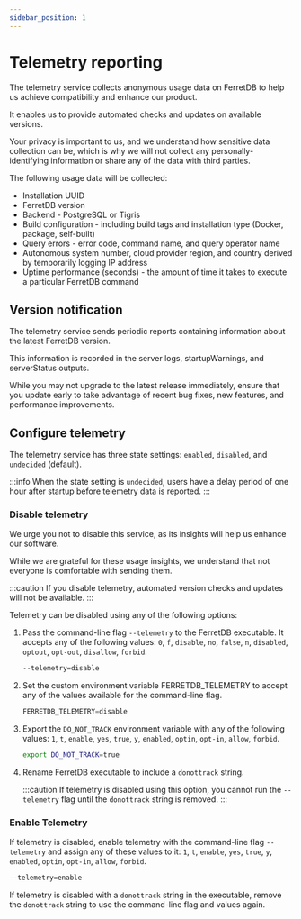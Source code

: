 ```yaml
---
sidebar_position: 1
---
```


# Telemetry reporting

The telemetry service collects anonymous usage data on FerretDB to help us achieve compatibility and enhance our product.

It enables us to provide automated checks and updates on available versions.

Your privacy is important to us, and we understand how sensitive data collection can be, which is why we will not collect any personally-identifying information or share any of the data with third parties.

The following usage data will be collected:

* Installation UUID
* FerretDB version
* Backend - PostgreSQL or Tigris
* Build configuration - including build tags and installation type (Docker, package, self-built)
* Query errors - error code, command name, and query operator name
* Autonomous system number, cloud provider region, and country derived by temporarily logging IP address
* Uptime performance (seconds) - the amount of time it takes to execute a particular FerretDB command

## Version notification

The telemetry service sends periodic reports containing information about the latest FerretDB version.

This information is recorded in the server logs, startupWarnings, and serverStatus outputs.

While you may not upgrade to the latest release immediately, ensure that you update early to take advantage of recent bug fixes, new features, and performance improvements.

## Configure telemetry

The telemetry service has three state settings: `enabled`, `disabled`, and `undecided` (default).

:::info
When the state setting is `undecided`, users have a delay period of one hour after startup before telemetry data is reported.
:::

### Disable telemetry

We urge you not to disable this service, as its insights will help us enhance our software.

While we are grateful for these usage insights, we understand that not everyone is comfortable with sending them.

:::caution
If you disable telemetry, automated version checks and updates will not be available.
:::

Telemetry can be disabled using any of the following options:

1. Pass the command-line flag `--telemetry` to the FerretDB executable.
It accepts any of the following values: `0`, `f`, `disable`, `no`, `false`, `n`, `disabled`, `optout`, `opt-out`, `disallow`, `forbid`.

   ```sh
   --telemetry=disable
   ```

2. Set the custom environment variable FERRETDB_TELEMETRY to accept any of the values available for the command-line flag.

   ```js
   FERRETDB_TELEMETRY=disable
   ```

3. Export the `DO_NOT_TRACK` environment variable with any of the following values: `1`, `t`, `enable`, `yes`, `true`, `y`, `enabled`, `optin`, `opt-in`, `allow`, `forbid`.

   ```sh
   export DO_NOT_TRACK=true
   ```

4. Rename FerretDB executable to include a `donottrack` string.

   :::caution
   If telemetry is disabled using this option, you cannot run the `--telemetry` flag until the `donottrack` string is removed.
   :::

### Enable Telemetry

If telemetry is disabled, enable telemetry with the command-line flag `--telemetry` and assign any of these values to it: `1`, `t`, `enable`, `yes`, `true`, `y`, `enabled`, `optin`, `opt-in`, `allow`, `forbid`.

```sh
--telemetry=enable
```

If telemetry is disabled with a `donottrack` string in the executable, remove the `donottrack` string to use the command-line flag and values again.
